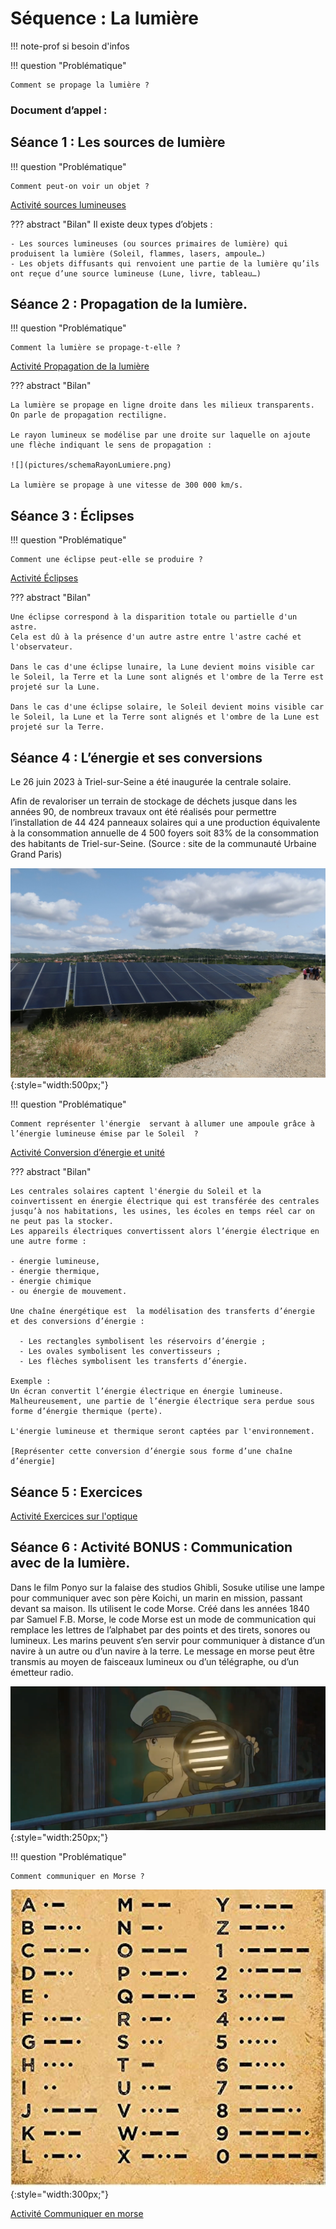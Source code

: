 # Séquence : La lumière

!!! note-prof
    si besoin d'infos


!!! question "Problématique"

    Comment se propage la lumière ?

    
### Document d’appel :



## Séance 1 : Les sources de lumière

!!! question "Problématique"

    Comment peut-on voir un objet ?

[Activité sources lumineuses](../sourcesLumineuses)




??? abstract "Bilan"
    Il existe deux types d’objets : 

    - Les sources lumineuses (ou sources primaires de lumière) qui produisent la lumière (Soleil, flammes, lasers, ampoule…)
    - Les objets diffusants qui renvoient une partie de la lumière qu’ils ont reçue d’une source lumineuse (Lune, livre, tableau…)




## Séance 2 : Propagation de la lumière.

!!! question "Problématique"

    Comment la lumière se propage-t-elle ?
    
[Activité Propagation de la lumière](../propagLumiere)


??? abstract "Bilan"

    La lumière se propage en ligne droite dans les milieux transparents. On parle de propagation rectiligne. 

    Le rayon lumineux se modélise par une droite sur laquelle on ajoute une flèche indiquant le sens de propagation : 
    
    ![](pictures/schemaRayonLumiere.png)

    La lumière se propage à une vitesse de 300 000 km/s.


<div style="break-inside: avoid;"></div>

## Séance 3 : Éclipses

!!! question "Problématique"


    Comment une éclipse peut-elle se produire ?

[Activité Éclipses](../eclipse)



??? abstract "Bilan"

    Une éclipse correspond à la disparition totale ou partielle d'un astre.
    Cela est dû à la présence d'un autre astre entre l'astre caché et l'observateur.
    
    Dans le cas d'une éclipse lunaire, la Lune devient moins visible car le Soleil, la Terre et la Lune sont alignés et l'ombre de la Terre est projeté sur la Lune.
    
    Dans le cas d'une éclipse solaire, le Soleil devient moins visible car le Soleil, la Lune et la Terre sont alignés et l'ombre de la Lune est projeté sur la Terre.

## Séance 4 : L’énergie et ses conversions 

Le 26 juin 2023 à Triel-sur-Seine a été inaugurée la centrale solaire.


Afin de revaloriser un terrain de stockage de déchets jusque dans les années 90, de nombreux travaux ont été réalisés pour permettre l’installation de 44 424 panneaux solaires qui a une production équivalente à la consommation annuelle de 4 500 foyers soit 83% de la consommation des habitants de Triel-sur-Seine. (Source : site de la communauté Urbaine Grand Paris)

![](pictures/centraleSolaire.png){:style="width:500px;"}

!!! question "Problématique"


    Comment représenter l'énergie  servant à allumer une ampoule grâce à l’énergie lumineuse émise par le Soleil  ?

[Activité Conversion d’énergie et unité](../chaineEnergetique)




??? abstract "Bilan"

    Les centrales solaires captent l'énergie du Soleil et la coinvertissent en énergie électrique qui est transférée des centrales jusqu’à nos habitations, les usines, les écoles en temps réel car on ne peut pas la stocker. 
    Les appareils électriques convertissent alors l’énergie électrique en une autre forme : 
    
    - énergie lumineuse, 
    - énergie thermique, 
    - énergie chimique 
    - ou énergie de mouvement. 
    
    Une chaîne énergétique est  la modélisation des transferts d’énergie et des conversions d’énergie : 

      - Les rectangles symbolisent les réservoirs d’énergie ;
      - Les ovales symbolisent les convertisseurs ;
      - Les flèches symbolisent les transferts d’énergie.

    Exemple :
    Un écran convertit l’énergie électrique en énergie lumineuse. Malheureusement, une partie de l’énergie électrique sera perdue sous forme d’énergie thermique (perte). 

    L'énergie lumineuse et thermique seront captées par l'environnement.

    [Représenter cette conversion d’énergie sous forme d’une chaîne d’énergie]
    



   

## Séance 5 : Exercices

[Activité Exercices sur l'optique](../exercicesOptique)


## Séance 6 : Activité BONUS : Communication avec de la lumière.

Dans le film Ponyo sur la falaise des studios Ghibli, Sosuke utilise une lampe pour communiquer avec son père Koichi, un marin en mission, passant devant sa maison. Ils utilisent le code Morse. 
Créé dans les années 1840 par Samuel F.B. Morse, le code Morse est un mode de communication qui remplace les lettres de l’alphabet par des points et des tirets, sonores ou lumineux. Les marins peuvent s’en servir pour communiquer à distance d’un navire à un autre ou d’un navire à la terre. Le message en morse peut être transmis au moyen de faisceaux lumineux ou d’un télégraphe, ou d’un émetteur radio.

![](pictures/ponyo.png){:style="width:250px;"}

!!! question "Problématique"

    Comment communiquer en Morse ?

![](pictures/codeMorse.png){:style="width:300px;"}

[Activité Communiquer en morse](../morse)